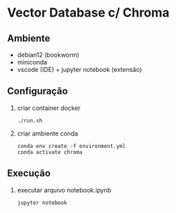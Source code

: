 # Vector Database c/ Chroma

## Ambiente

- debian12 (bookworm)
- miniconda
- vscode (IDE) + jupyter notebook (extensão)

## Configuração

1) criar container docker
   ```
   ./run.sh
   ```
2) criar ambiente conda
   ```
   conda env create -f environment.yml
   conda activate chroma
   ```

## Execução

1) executar arquivo notebook.ipynb
   ```
   jupyter notebook
   ```